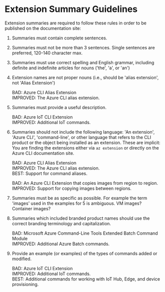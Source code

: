 # Extension Summary Guidelines

Extension summaries are required to follow these rules in order to be published
on the documentation site:
 
1. Summaries must contain complete sentences.
2. Summaries must not be more than 3 sentences. Single sentences are preferred, 120-140 character max.
3. Summaries must use correct spelling and English grammar, including definite and indefinite articles for nouns ('the', 'a', or 'an')
4. Extension names are not proper nouns  (i.e., should be 'alias extension', not 'Alias Extension')
 
    BAD: Azure CLI Alias Extension  
    IMPROVED: The Azure CLI alias extension.
 
4. Summaries must provide a useful description.
 
    BAD: Azure IoT CLI Extension  
    IMPROVED: Additional IoT commands.
 
5. Summaries should not include the following language: 'An extension', 'Azure CLI', 'command-line', or other language that refers to the CLI product or the object being installed as an extension. These are implicit: You are finding the extensions either via `az extension` or directly on the Azure CLI documentation site.
 
    BAD: Azure CLI Alias Extension  
    IMPROVED: The Azure CLI alias extension.  
    BEST: Support for command aliases.
 
    BAD: An Azure CLI Extension that copies images from region to region.  
    IMPROVED: Support for copying images between regions.
 
6. Summaries must be as specific as possible. For example the term 'images' used in the examples for 5 is ambiguous. VM images? Container images?
 
7. Summaries which included branded product names should use the correct branding terminology and capitalization.
 
    BAD: Microsoft Azure Command-Line Tools Extended Batch Command Module  
    IMPROVED: Additional Azure Batch commands.
 
8. Provide an example (or examples) of the types of commands added or modified.
 
    BAD: Azure IoT CLI Extension  
    IMPROVED: Additional IoT commands.  
    BEST: Additional commands for working with IoT Hub, Edge, and device provisioning.
